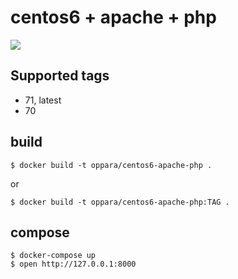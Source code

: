 # centos6 + apache + php

[![](https://images.microbadger.com/badges/image/oppara/centos6-apache-php.svg)](https://microbadger.com/images/oppara/centos6-apache-php "Get your own image badge on microbadger.com")


## Supported tags

* 71, latest
* 70


## build

```
$ docker build -t oppara/centos6-apache-php .
```

or

```
$ docker build -t oppara/centos6-apache-php:TAG .
```

## compose

```
$ docker-compose up
$ open http://127.0.0.1:8000
```

